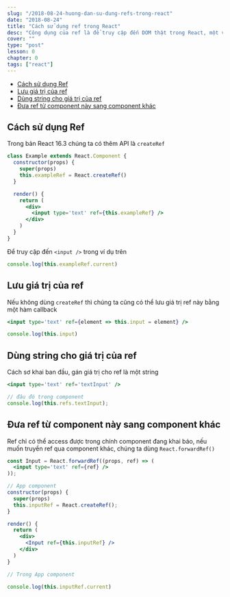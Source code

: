 ```yaml
---
slug: "/2018-08-24-huong-dan-su-dung-refs-trong-react"
date: "2018-08-24"
title: "Cách sử dụng ref trong React"
desc: "Công dụng của ref là để truy cập đến DOM thật trong React, một vài tính huống sử dụng và dùng ref"
cover: ""
type: "post"
lesson: 0
chapter: 0
tags: ["react"]
---
```


<!-- TOC -->

- [Cách sử dụng Ref](#cách-sử-dụng-ref)
- [Lưu giá trị của ref](#lưu-giá-trị-của-ref)
- [Dùng string cho giá trị của ref](#dùng-string-cho-giá-trị-của-ref)
- [Đưa ref từ component này sang component khác](#đưa-ref-từ-component-này-sang-component-khác)

<!-- /TOC -->

## Cách sử dụng Ref

Trong bản React 16.3 chúng ta có thêm API là `createRef`

```jsx
class Example extends React.Component {
  constructor(props) {
    super(props)
    this.exampleRef = React.createRef()
  }

  render() {
    return (
      <div>
        <input type='text' ref={this.exampleRef} />
      </div>
    )
  }
}
```

Để truy cập đến `<input />` trong ví dụ trên

```jsx
console.log(this.exampleRef.current)
```

## Lưu giá trị của ref

Nếu không dùng `createRef` thì chúng ta cũng có thể lưu giá trị ref này bằng một hàm callback

```jsx
<input type='text' ref={element => this.input = element} />

console.log(this.input)
```

## Dùng string cho giá trị của ref

Cách sơ khai ban đầu, gán giá trị cho ref là một string

```jsx
<input type='text' ref='textInput' />

// đâu đó trong component
console.log(this.refs.textInput);
```

## Đưa ref từ component này sang component khác

Ref chỉ có thể access được trong chính component đang khai báo, nếu muốn truyền ref qua component khác, chúng ta dùng `React.forwardRef()`

```jsx
const Input = React.forwardRef((props, ref) => (
  <input type='text' ref={ref} />
));

// App component
constructor(props) {
  super(props)
  this.inputRef = React.createRef();
}

render() {
  return (
    <div>
      <Input ref={this.inputRef} />
    </div>
  )
}

// Trong App component

console.log(this.inputRef.current)
```
